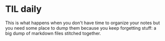 # TIL daily
This is what happens when you don't have time to organize your notes but you need some place to dump them because you keep forgetting stuff: a big dump of markdown files stitched together.